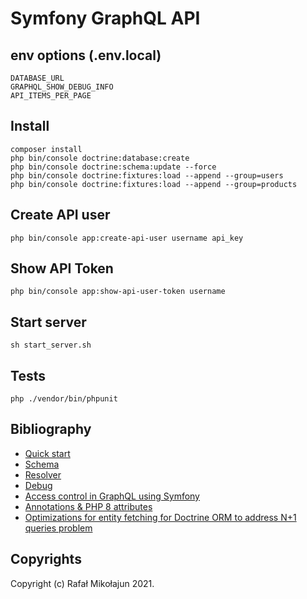 # Symfony GraphQL API

## env options (.env.local)

    DATABASE_URL
    GRAPHQL_SHOW_DEBUG_INFO
    API_ITEMS_PER_PAGE

## Install

    composer install
    php bin/console doctrine:database:create
    php bin/console doctrine:schema:update --force
    php bin/console doctrine:fixtures:load --append --group=users
    php bin/console doctrine:fixtures:load --append --group=products

## Create API user

    php bin/console app:create-api-user username api_key

## Show API Token

    php bin/console app:show-api-user-token username

## Start server

    sh start_server.sh

## Tests

    php ./vendor/bin/phpunit

## Bibliography

* [Quick start](https://github.com/overblog/GraphQLBundle/blob/master/docs/definitions/quick-start.md)
* [Schema](https://github.com/overblog/GraphQLBundle/blob/master/docs/definitions/schema.md)
* [Resolver](https://github.com/overblog/GraphQLBundle/blob/master/docs/definitions/resolver.md)
* [Debug](https://github.com/overblog/GraphQLBundle/blob/master/docs/definitions/debug/index.md)
* [Access control in GraphQL using Symfony](https://dev.to/bornfightcompany/access-control-in-graphql-using-symfony-io)
* [Annotations & PHP 8 attributes](https://github.com/overblog/GraphQLBundle/blob/master/docs/annotations/index.md)
* [Optimizations for entity fetching for Doctrine ORM to address N+1 queries problem](https://github.com/malef/associate)

## Copyrights

Copyright (c) Rafał Mikołajun 2021.
